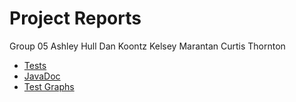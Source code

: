 # Project Reports

Group 05
Ashley Hull
Dan Koontz
Kelsey Marantan
Curtis Thornton

* [Tests](./report-accumulator/reports/tests/test/)
* [JavaDoc](./report-accumulator/javadoc/)
* [Test Graphs](./report-accumulator/)

